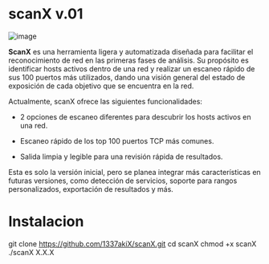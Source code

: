 # **scanX v.01**

![image](https://github.com/user-attachments/assets/8f38fe49-3001-464d-a8bc-39cf2d817eab)


**ScanX** es una herramienta ligera y automatizada diseñada para facilitar el reconocimiento de red en las primeras fases de análisis. Su propósito es identificar hosts activos dentro de una red y realizar un escaneo rápido de sus 100 puertos más utilizados, dando una visión general del estado de exposición de cada objetivo que se encuentra en la red.

Actualmente, scanX ofrece las siguientes funcionalidades:

- 2 opciones de escaneo diferentes para descubrir los hosts activos en una red.

- Escaneo rápido de los top 100 puertos TCP más comunes.

- Salida limpia y legible para una revisión rápida de resultados.

Esta es solo la versión inicial, pero se planea integrar más características en futuras versiones, como detección de servicios, soporte para rangos personalizados, exportación de resultados y más.

# Instalacion 

git clone https://github.com/1337akiX/scanX.git
cd scanX
chmod +x scanX
./scanX  X.X.X

